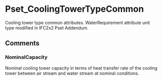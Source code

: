 # Pset_CoolingTowerTypeCommon

Cooling tower type common attributes.
WaterRequirement attribute unit type modified in IFC2x2 Pset Addendum.


## Comments

### NominalCapacity

Nominal cooling tower capacity in terms of heat transfer rate of the cooling tower between air stream and water stream at nominal conditions.

